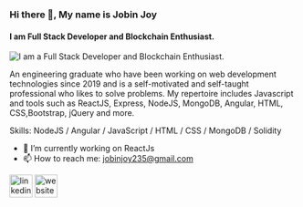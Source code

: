 ### Hi there 👋, My name is Jobin Joy
#### I am Full Stack Developer and Blockchain Enthusiast.
![I am a Full Stack Developer and Blockchain Enthusiast.](https://www.mindinventory.com/blog/wp-content/uploads/2019/11/hire-full-stack-developer-banner.png)

An engineering graduate who have been working on web development technologies since 2019 and is a self-motivated and self-taught professional who likes to solve problems. My repertoire includes Javascript and tools such as ReactJS, Express, NodeJS, MongoDB, Angular, HTML, CSS,Bootstrap, jQuery and more.

Skills: NodeJS / Angular / JavaScript / HTML / CSS / MongoDB / Solidity

- 🔭 I’m currently working on ReactJs 
- 📫 How to reach me: jobinjoy235@gmail.com 

[<img src='https://cdn.jsdelivr.net/npm/simple-icons@3.0.1/icons/linkedin.svg' alt='linkedin' height='40'>](https://www.linkedin.com/in/https://in.linkedin.com/in/jobin0602/) [<img src='https://cdn.jsdelivr.net/npm/simple-icons@3.0.1/icons/icloud.svg' alt='website' height='40'>](https://jobinjoy.netlify.app/)  
